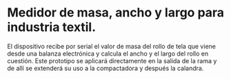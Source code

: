 # Medidor de masa, ancho y largo para industria textil.
El dispositivo recibe por serial el valor de masa del rollo de tela que viene desde una balanza electrónica y calcula el ancho y el largo del rollo en cuestión.
Este prototipo se aplicará directamente en la salida de la rama y de allí se extenderá su uso a la compactadora y después la calandra.

